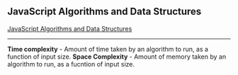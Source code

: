 ## JavaScript Algorithms and Data Structures

[JavaScript Algorithms and Data Structures](https://www.youtube.com/playlist?list=PLC3y8-rFHvwjPxNAKvZpdnsr41E0fCMMP)

---

**Time complexity** - Amount of time taken by an algorithm to run, as a function of input size.
**Space Complexity** - Amount of memory taken by an algorithm to run, as a fucntion of input size.
